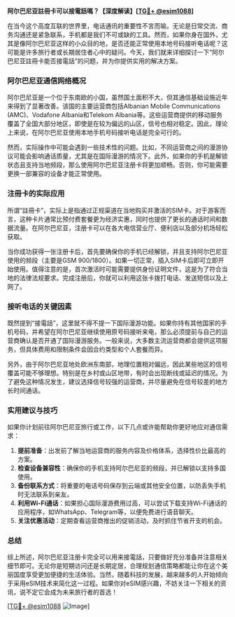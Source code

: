 **阿尔巴尼亚註冊卡可以接電話嗎？【深度解读】[[TG💪+ @esim1088](https://t.me/s/esim1088)]**

在当今这个高度互联的世界里，电话通讯的重要性不言而喻。无论是日常交流、商务沟通还是紧急联系，手机都是我们不可或缺的工具。然而，如果你身在国外，尤其是像阿尔巴尼亚这样的小众目的地，是否还能正常使用本地号码接听电话呢？这可能是许多旅行者或长期居住者心中的疑问。今天，我们就来详细探讨一下“阿尔巴尼亚註冊卡能否接電話”的问题，并为你提供实用的解决方案。

### 阿尔巴尼亚通信网络概况

阿尔巴尼亚是一个位于东南欧的小国，虽然国土面积不大，但其通信基础设施近年来得到了显著改善。该国的主要运营商包括Albanian Mobile Communications (AMC)、Vodafone Albania和Telekom Albania等。这些运营商提供的移动服务覆盖了全国大部分地区，即使是在较为偏远的山区，信号也相对稳定。因此，理论上来说，在阿尔巴尼亚使用本地手机号码接听电话是完全可行的。

然而，实际操作中可能会遇到一些技术性的问题。比如，不同运营商之间的漫游协议可能会影响通话质量，尤其是在国际漫游的情况下。此外，如果你的手机是解锁状态且支持当地频段，那么使用阿尔巴尼亚注册卡将更加顺畅。否则，你可能需要更换一部兼容的设备才能正常使用。

### 注冊卡的实际应用

所谓“註冊卡”，实际上是指通过正规渠道在当地购买并激活的SIM卡。对于游客而言，这种卡片通常比预付费套餐更为经济实惠，同时也提供了更长的通话时间和数据流量。在阿尔巴尼亚，注册卡可以在各大电信营业厅、便利店以及部分机场轻松获取。

当你成功获得一张注册卡后，首先要确保你的手机已经解锁，并且支持阿尔巴尼亚使用的频段（主要是GSM 900/1800）。如果一切正常，插入SIM卡后即可立即开始使用。值得注意的是，首次激活时可能需要提供身份证明文件，这是为了符合当地的法律法规要求。完成注册后，你就可以利用这张卡拨打电话、发送短信以及上网了。

### 接听电话的关键因素

既然提到“接電話”，这里就不得不提一下国际漫游功能。如果你持有其他国家的手机号码，并希望在阿尔巴尼亚继续使用原号码接听来电，那么必须提前与自己的运营商确认是否开通了国际漫游服务。一般来说，大多数主流运营商都会提供这项服务，但具体费用和限制条件会因合约类型和个人套餐而异。

另外，由于阿尔巴尼亚地处欧洲东南部，地理位置相对偏远，因此某些地区的信号覆盖可能不够理想。特别是在乡村或山区地带，有时会出现断线或延迟的情况。为了避免这种情况发生，建议选择信号较强的运营商，并尽量避免在信号较差的地方长时间通话。

### 实用建议与技巧

如果你计划前往阿尔巴尼亚旅行或工作，以下几点或许能帮助你更好地应对通信需求：

1. **提前准备**：出发前了解当地运营商的服务内容及价格体系，选择性价比最高的方案。
2. **检查设备兼容性**：确保你的手机支持阿尔巴尼亚的频段，并已解锁以支持多国使用。
3. **备份联系方式**：将重要的电话号码保存到云端或其他安全位置，以防丢失手机时无法联系到亲友。
4. **利用Wi-Fi通话**：如果担心国际漫游费用过高，可以尝试下载支持Wi-Fi通话的应用程序，如WhatsApp、Telegram等，以便免费进行语音聊天。
5. **关注优惠活动**：定期查看运营商推出的促销活动，及时抓住节省开支的机会。

### 总结

综上所述，阿尔巴尼亚注册卡完全可以用来接電話，只要做好充分准备并注意相关细节即可。无论你是短期访问还是长期定居，合理规划通信策略都能让你在这个美丽国度享受更加便捷的生活体验。当然，随着科技的发展，越来越多的人开始倾向于采用eSIM技术来简化这一过程。如果你对eSIM感兴趣，不妨关注一下相关的资讯，说不定它会成为未来旅行者的首选！

[[TG💪+ @esim1088](https://t.me/s/esim1088) ![Image](https://i.postimg.cc/4NQfJmqS/Snipaste-2025-05-13-00-14-12.png)]